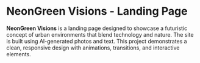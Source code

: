 # NeonGreen Visions - Landing Page

**NeonGreen Visions** is a landing page designed to showcase a futuristic concept of urban environments that blend technology and nature. The site is built using AI-generated photos and text. This project demonstrates a clean, responsive design with animations, transitions, and interactive elements.
